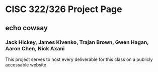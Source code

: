 # CISC 322/326 Project Page
## echo cowsay
### Jack Hickey, James Kivenko, Trajan Brown, Gwen Hagan, Aaron Chen, Nick Axani
This project serves to host every deliverable for this class on a publicly accessable website

